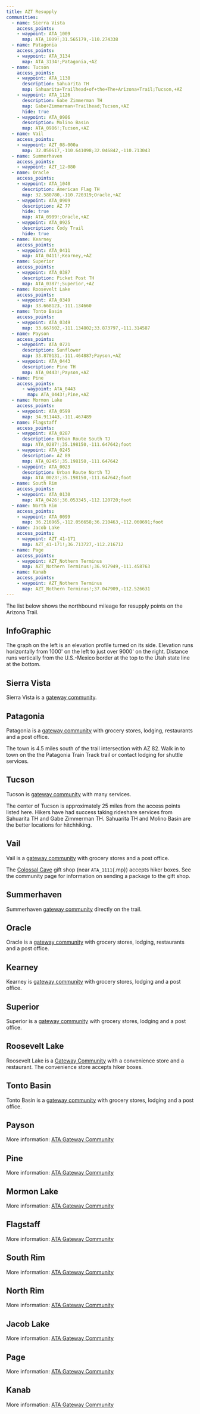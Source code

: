 ```yaml
---
title: AZT Resupply
communities:
  - name: Sierra Vista
    access_points:
    - waypoint: ATA_1009
      map: ATA_1009!;31.565179,-110.274338
  - name: Patagonia
    access_points:
    - waypoint: ATA_3134
      map: ATA_3134!;Patagonia,+AZ
  - name: Tucson
    access_points:
    - waypoint: ATA_1138
      description: Sahuarita TH
      map: Sahuarita+Trailhead+of+the+The+Arizona+Trail;Tucson,+AZ
    - waypoint: ATA_1126
      description: Gabe Zimmerman TH
      map: Gabe+Zimmerman+Trailhead;Tucson,+AZ
      hide: true
    - waypoint: ATA_0986
      description: Molino Basin
      map: ATA_0986!;Tucson,+AZ
  - name: Vail
    access_points:
    - waypoint: AZT_08-000a
      map: 32.050617,-110.641098;32.046842,-110.713043
  - name: Summerhaven
    access_points:
    - waypoint: AZT_12-080
  - name: Oracle
    access_points:
    - waypoint: ATA_1040
      description: American Flag TH
      map: 32.580780,-110.720319;Oracle,+AZ
    - waypoint: ATA_0909
      description: AZ 77
      hide: true
      map: ATA_0909!;Oracle,+AZ
    - waypoint: ATA_0925
      description: Cody Trail
      hide: true
  - name: Kearney
    access_points:
    - waypoint: ATA_0411
      map: ATA_0411!;Kearney,+AZ
  - name: Superior
    access_points:
    - waypoint: ATA_0387
      description: Picket Post TH
      map: ATA_0387!;Superior,+AZ
  - name: Roosevelt Lake
    access_points:
    - waypoint: ATA_0349
      map: 33.668123,-111.134660
  - name: Tonto Basin
    access_points:
    - waypoint: ATA_0349
      map: 33.667602,-111.134802;33.873797,-111.314587
  - name: Payson
    access_points:
    - waypoint: ATA_0721
      description: Sunflower
      map: 33.870131,-111.464887;Payson,+AZ
    - waypoint: ATA_0443
      description: Pine TH
      map: ATA_0443!;Payson,+AZ
  - name: Pine
    access_points:
      - waypoint: ATA_0443
        map: ATA_0443!;Pine,+AZ
  - name: Mormon Lake
    access_points:
    - waypoint: ATA_0599
      map: 34.911443,-111.467489
  - name: Flagstaff
    access_points:
    - waypoint: ATA_0287
      description: Urban Route South TJ
      map: ATA_0287!;35.198150,-111.647642;foot
    - waypoint: ATA_0245
      description: AZ 89
      map: ATA_0245!;35.198150,-111.647642
    - waypoint: ATA_0023
      description: Urban Route North TJ
      map: ATA_0023!;35.198150,-111.647642;foot
  - name: South Rim
    access_points:
    - waypoint: ATA_0130
      map: ATA_0426!;36.053345,-112.120720;foot
  - name: North Rim
    access_points:
    - waypoint: ATA_0099
      map: 36.216965,-112.056658;36.210463,-112.060691;foot
  - name: Jacob Lake
    access_points:
    - waypoint: AZT_41-171
      map: AZT_41-171!;36.713727,-112.216712
  - name: Page
    access_points:
    - waypoint: AZT_Nothern Terminus
      map: AZT_Nothern Terminus!;36.917949,-111.458763
  - name: Kanab
    access_points:
    - waypoint: AZT_Nothern Terminus
      map: AZT_Nothern Terminus!;37.047909,-112.526631
---
```


The list below shows the northbound mileage for resupply points on the Arizona
Trail.

## InfoGraphic

The graph on the left is an elevation profile turned on its side. Elevation
runs horizontally from 1000' on the left to just over 9000' on the right.
Distance runs vertically from the U.S.-Mexico border at the top to the Utah
state line at the bottom.

## Sierra Vista

Sierra Vista is a [gateway community](https://aztrail.org/explore/gateway-communities/gateway-sierra-vista/).

## Patagonia

Patagonia is a [gateway
community](https://aztrail.org/explore/gateway-communities/gateway-patagonia/)
with grocery stores, lodging, restaurants and a post office.

The town is 4.5 miles south of the trail intersection with AZ 82. Walk in to
town on the the Patagonia Train Track trail or contact lodging for shuttle
services.

## Tucson

Tucson is
[gateway community](https://aztrail.org/explore/gateway-communities/gateway-tucson/) with many services.

The center of Tucson is approximately 25 miles from the access points listed
here. Hikers have had success taking rideshare services from Sahuarita TH and
Gabe Zimmerman TH. Sahuarita TH and Molino Basin are the better locations for
hitchhiking.

## Vail

Vail is a [gateway community](https://aztrail.org/explore/gateway-communities/gateway-vail/) with
grocery stores and a post office.

The [Colossal Cave](https://colossalcave.com/) gift shop (near `ATA_1111`{.mp}) accepts hiker boxes.
See the community page for information on sending a package to the gift shop.

## Summerhaven


Summerhaven [gateway
community](https://aztrail.org/explore/gateway-communities/gateway-summerhaven/)
directly on the trail.

## Oracle

Oracle is a [gateway
community](https://aztrail.org/explore/gateway-communities/gateway-oracle/)
with grocery stores, lodging, restaurants and a post office.

## Kearney

Kearney is [gateway community](https://aztrail.org/explore/gateway-communities/gateway-copper-corridor/) with
grocery stores, lodging and a post office.

## Superior

Superior is a [gateway community](https://aztrail.org/explore/gateway-communities/gateway-superior/) with
grocery stores, lodging and a post office.

## Roosevelt Lake

Roosevelt Lake is a [Gateway Community](https://aztrail.org/explore/gateway-communities/gateway-roosevelt-tonto-basin/) with a convenience store and a restaurant.  The convenience store accepts hiker boxes.

## Tonto Basin

Tonto Basin is a [gateway
community](https://aztrail.org/explore/gateway-communities/gateway-roosevelt-tonto-basin/)
with grocery stores, lodging and a post office.

## Payson

More information:
[ATA Gateway Community](https://aztrail.org/explore/gateway-communities/gateway-payson/)

## Pine

More information:
[ATA Gateway Community](https://aztrail.org/explore/gateway-communities/gateway-pine/)

## Mormon Lake

More information:
[ATA Gateway Community](https://aztrail.org/explore/gateway-communities/gateway-mormon-lake/)

## Flagstaff

More information:
[ATA Gateway Community](https://aztrail.org/explore/gateway-communities/gateway-flagstaff/)

## South Rim

More information:
[ATA Gateway Community](https://aztrail.org/explore/gateway-communities/gateway-grand-canyon-south-rim/)

## North Rim

More information:
[ATA Gateway Community](https://aztrail.org/explore/gateway-communities/gateway-grand-canyon-north-rim/)

## Jacob Lake

More information:
[ATA Gateway Community](https://aztrail.org/explore/gateway-communities/gateway-jacob-lake/)

## Page

More information:
[ATA Gateway Community](https://aztrail.org/explore/gateway-communities/gateway-page/)

## Kanab

More information:
[ATA Gateway Community](https://aztrail.org/explore/gateway-communities/gateway-fredonia/)


